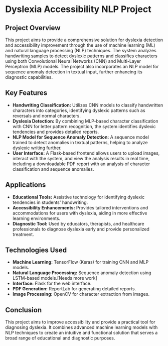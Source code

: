 # Dyslexia Accessibility NLP Project

## Project Overview

This project aims to provide a comprehensive solution for dyslexia detection and accessibility improvement through the use of machine learning (ML) and natural language processing (NLP) techniques. The system analyzes handwriting samples to detect dyslexic patterns and classifies characters using both Convolutional Neural Networks (CNN) and Multi-Layer Perceptron (MLP) models. The project also incorporates an NLP model for sequence anomaly detection in textual input, further enhancing its diagnostic capabilities.

## Key Features

- **Handwriting Classification:** Utilizes CNN models to classify handwritten characters into categories, identifying dyslexic patterns such as reversals and normal characters.
- **Dyslexia Detection:** By combining MLP-based character classification with CNN for letter pattern recognition, the system identifies dyslexic tendencies and provides detailed reports.
- **NLP Model for Sequence Anomaly Detection:** A sequence model trained to detect anomalies in textual patterns, helping to analyze dyslexic writing further.
- **User Interface:** A Flask-based frontend allows users to upload images, interact with the system, and view the analysis results in real time, including a downloadable PDF report with an analysis of character classification and sequence anomalies.

## Applications

- **Educational Tools:** Assistive technology for identifying dyslexic tendencies in students' handwriting.
- **Accessibility Enhancements:** Provides tailored interventions and accommodations for users with dyslexia, aiding in more effective learning environments.
- **Diagnostic Tool:** Used by educators, therapists, and healthcare professionals to diagnose dyslexia early and provide personalized treatment.

## Technologies Used

- **Machine Learning:** TensorFlow (Keras) for training CNN and MLP models.
- **Natural Language Processing:** Sequence anomaly detection using LSTM-based models.[Needs more work]
- **Interface:** Flask for the web interface.
- **PDF Generation:** ReportLab for generating detailed reports.
- **Image Processing:** OpenCV for character extraction from images.

## Conclusion

This project aims to improve accessibility and provide a practical tool for diagnosing dyslexia. It combines advanced machine learning models with NLP techniques to create an intuitive and functional solution that serves a broad range of educational and diagnostic purposes.
